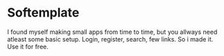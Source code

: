 # Softemplate

I found myself making small apps from time to time, but you allways need atleast some basic setup. 
Login, register, search, few links. So i made it. Use it for free.

